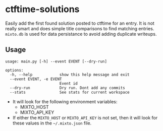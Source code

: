 # ctftime-solutions

Easily add the first found solution posted to ctftime for an entry. It is not really smart and does simple title comparisons to find matching entries. `mixto.db` is used for data persistance to avoid adding duplicate writeups.

## Usage
```
usage: main.py [-h] --event EVENT [--dry-run]

options:
  -h, --help            show this help message and exit
  --event EVENT, -e EVENT
                        Event id
  --dry-run             Dry run. Dont add any commits
  --stats               See stats for current workspace
```

- It will look for the following environment variables:
  - MIXTO_HOST
  - MIXTO_API_KEY
- If either the `MIXTO_HOST` or `MIXTO_API_KEY` is not set, then it will look for these values in the `~/.mixto.json` file.
